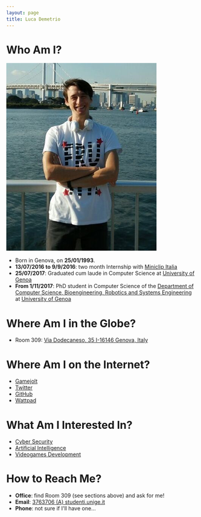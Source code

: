```yaml
---
layout: page
title: Luca Demetrio
---
```


# Who Am I?
![Ops, something went wrong. This picture is missing!](/pics/demetrio.jpg)
* Born in Genova, on **25/01/1993**.
* **13/07/2016 to 9/9/2016**: two month Internship with [Miniclip Italia](https://corporate.miniclip.com/where-we-are/)
* **25/07/2017**: Graduated cum laude in Computer Science at [University of Genoa](https://en.wikipedia.org/wiki/University_of_Genoa)
* **From 1/11/2017**: PhD student in Computer Science of the [Department of Computer Science, Bioengineering, Robotics and Systems Engineering](http://www.dibris.unige.it/) at [University of Genoa](https://en.wikipedia.org/wiki/University_of_Genoa)

# Where Am I in the Globe?
* Room 309: [Via Dodecaneso, 35 I-16146 Genova, Italy](https://www.google.com/maps/place/Universit%C3%A0+degli+Studi+di+Genova+-+Dipartimento+di+Informatica,+Bioingegneria,+Robotica+e+Ingegneria+dei+Sistemi/@44.4033504,8.9718396,17.37z/data=!4m5!3m4!1s0x0:0x36191c714ef37673!8m2!3d44.4032971!4d8.9723245?hl=en-US)

# Where Am I on the Internet?
* [Gamejolt](https://gamejolt.com/@wireluca)
* [Twitter](https://twitter.com/wireluca)
* [GitHub](https://github.com/zangobot)
* [Wattpad](https://www.wattpad.com/user/LucaDemetrio)

# What Am I Interested In?
* [Cyber Security](https://en.wikipedia.org/wiki/Computer_security)
* [Artificial Intelligence](https://en.wikipedia.org/wiki/Artificial_intelligence)
* [Videogames Development](https://en.wikipedia.org/wiki/Video_game_development)


# How to Reach Me?
* **Office**: find Room 309 (see sections above) and ask for me!
* **Email**: [3763706 (A) studenti.unige.it](mailto://3763706@studenti.unige.it)
* **Phone**: not sure if I'll have one...
